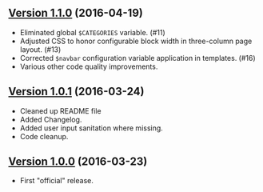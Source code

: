 ## [Version 1.1.0](https://github.com/ucsf-ckm/moodle-theme-ucsf/releases/tag/v1.1.0) (2016-04-19)

- Eliminated global `$CATEGORIES` variable. (#11)
- Adjusted CSS to honor configurable block width in three-column page layout.  (#13)
- Corrected `$navbar` configuration variable application in templates. (#16)
- Various other code quality improvements.

## [Version 1.0.1](https://github.com/ucsf-ckm/moodle-theme-ucsf/releases/tag/v1.0.1) (2016-03-24)

- Cleaned up README file
- Added Changelog.
- Added user input sanitation where missing.
- Code cleanup.

## [Version 1.0.0](https://github.com/ucsf-ckm/moodle-theme-ucsf/releases/tag/v1.0.0) (2016-03-23)

- First "official" release.
